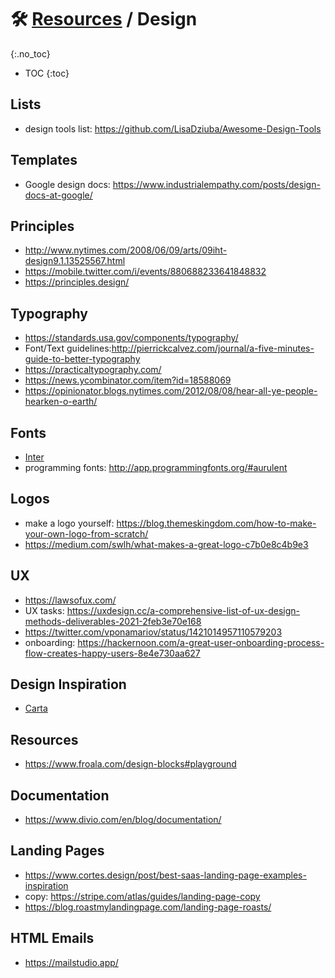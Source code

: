 # 🛠 [Resources](/README.md) / Design
{:.no_toc}

* TOC
{:toc}

## Lists
- design tools list: https://github.com/LisaDziuba/Awesome-Design-Tools

## Templates
- Google design docs: https://www.industrialempathy.com/posts/design-docs-at-google/

## Principles
- http://www.nytimes.com/2008/06/09/arts/09iht-design9.1.13525567.html
- https://mobile.twitter.com/i/events/880688233641848832
- https://principles.design/

## Typography
- https://standards.usa.gov/components/typography/
- Font/Text guidelines:http://pierrickcalvez.com/journal/a-five-minutes-guide-to-better-typography
- https://practicaltypography.com/
- https://news.ycombinator.com/item?id=18588069
- https://opinionator.blogs.nytimes.com/2012/08/08/hear-all-ye-people-hearken-o-earth/

## Fonts
- [Inter](https://rsms.me/inter/)
- programming fonts: http://app.programmingfonts.org/#aurulent


## Logos
- make a logo yourself: https://blog.themeskingdom.com/how-to-make-your-own-logo-from-scratch/
- https://medium.com/swlh/what-makes-a-great-logo-c7b0e8c4b9e3

## UX
- https://lawsofux.com/
- UX tasks: https://uxdesign.cc/a-comprehensive-list-of-ux-design-methods-deliverables-2021-2feb3e70e168
- https://twitter.com/vponamariov/status/1421014957110579203
- onboarding: https://hackernoon.com/a-great-user-onboarding-process-flow-creates-happy-users-8e4e730aa627


## Design Inspiration
- [Carta](https://carta.com/)

## Resources
- https://www.froala.com/design-blocks#playground

## Documentation
- https://www.divio.com/en/blog/documentation/

## Landing Pages
- https://www.cortes.design/post/best-saas-landing-page-examples-inspiration
- copy: https://stripe.com/atlas/guides/landing-page-copy
- https://blog.roastmylandingpage.com/landing-page-roasts/


## HTML Emails
- https://mailstudio.app/

